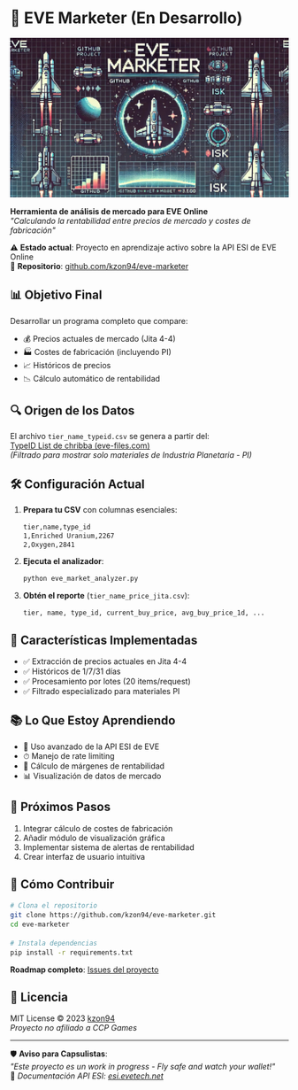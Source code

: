 # 🚀 EVE Marketer (En Desarrollo)

![EVE Marketer Logo](eve.jpg)

**Herramienta de análisis de mercado para EVE Online**  
*"Calculando la rentabilidad entre precios de mercado y costes de fabricación"*

⚠️ **Estado actual**: Proyecto en aprendizaje activo sobre la API ESI de EVE Online  
🔗 **Repositorio**: [github.com/kzon94/eve-marketer](https://github.com/kzon94/eve-marketer)

## 📊 Objetivo Final

Desarrollar un programa completo que compare:
- 💰 Precios actuales de mercado (Jita 4-4)
- 🏭 Costes de fabricación (incluyendo PI)
- 📈 Históricos de precios
- 📉 Cálculo automático de rentabilidad

## 🔍 Origen de los Datos

El archivo `tier_name_typeid.csv` se genera a partir del:  
[TypeID List de chribba (eve-files.com)](https://eve-files.com/chribba/typeid.txt)  
*(Filtrado para mostrar solo materiales de Industria Planetaria - PI)*

## 🛠️ Configuración Actual

1. **Prepara tu CSV** con columnas esenciales:
   ```csv
   tier,name,type_id
   1,Enriched Uranium,2267
   2,Oxygen,2841
   ```

2. **Ejecuta el analizador**:
   ```bash
   python eve_market_analyzer.py
   ```

3. **Obtén el reporte** (`tier_name_price_jita.csv`):
   ```
   tier, name, type_id, current_buy_price, avg_buy_price_1d, ...
   ```

## 🌟 Características Implementadas

- ✅ Extracción de precios actuales en Jita 4-4
- ✅ Históricos de 1/7/31 días
- ✅ Procesamiento por lotes (20 items/request)
- ✅ Filtrado especializado para materiales PI

## 📚 Lo Que Estoy Aprendiendo

- 📡 Uso avanzado de la API ESI de EVE
- ⏱ Manejo de rate limiting
- 🧮 Cálculo de márgenes de rentabilidad
- 📊 Visualización de datos de mercado

## 🚧 Próximos Pasos

1. Integrar cálculo de costes de fabricación
2. Añadir módulo de visualización gráfica
3. Implementar sistema de alertas de rentabilidad
4. Crear interfaz de usuario intuitiva

## 🤝 Cómo Contribuir

```bash
# Clona el repositorio
git clone https://github.com/kzon94/eve-marketer.git
cd eve-marketer

# Instala dependencias
pip install -r requirements.txt
```

**Roadmap completo**: [Issues del proyecto](https://github.com/kzon94/eve-marketer/issues)

## 📄 Licencia

MIT License © 2023 [kzon94](https://github.com/kzon94)  
*Proyecto no afiliado a CCP Games*

---

🛡 **Aviso para Capsulistas**:  
*"Este proyecto es un work in progress - Fly safe and watch your wallet!"*  
🔗 *Documentación API ESI: [esi.evetech.net](https://esi.evetech.net)*
```
